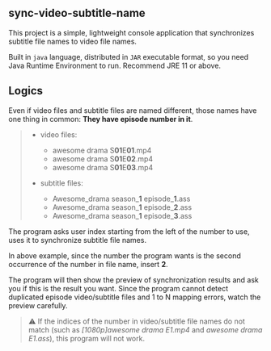 ## sync-video-subtitle-name
This project is a simple, lightweight console application
that synchronizes subtitle file names to video file names.

Built in `java` language, distributed in `JAR` executable format,
so you need Java Runtime Environment to run. Recommend JRE 11 or above.

## Logics
Even if video files and subtitle files are named different,
those names have one thing in common: **They have episode number in it**.

> - video files:
>     - awesome drama S**01**E**01**.mp4
>     - awesome drama S**01**E**02**.mp4
>     - awesome drama S**01**E**03**.mp4
>
> - subtitle files:
>     - Awesome_drama season_**1** episode_**1**.ass
>     - Awesome_drama season_**1** episode_**2**.ass
>     - Awesome_drama season_**1** episode_**3**.ass

The program asks user index starting from the left of the number to use,
uses it to synchronize subtitle file names.

In above example, since the number the program wants is
the second occurrence of the number in file name, insert **2**.

The program will then show the preview of synchronization results and
ask you if this is the result you want. Since the program cannot detect
duplicated episode video/subtitle files and 1 to N mapping errors,
watch the preview carefully.

> ⚠️ If the indices of the number in video/subtitle file names
> do not match (such as _\[1080p\]awesome drama E1.mp4_ and _awesome drama E1.ass_),
> this program will not work.
